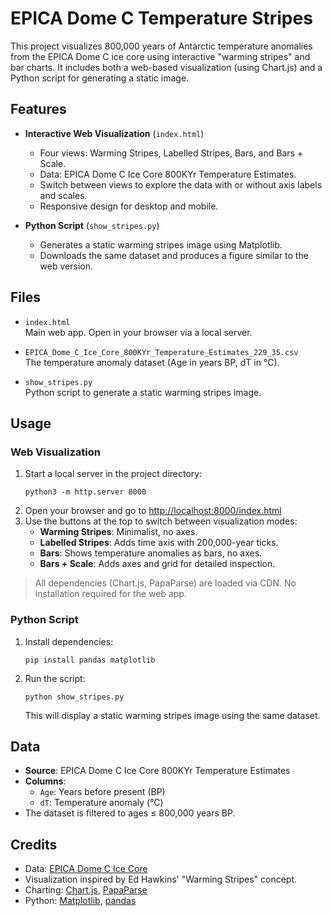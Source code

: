 # EPICA Dome C Temperature Stripes

This project visualizes 800,000 years of Antarctic temperature anomalies from the EPICA Dome C ice core using interactive "warming stripes" and bar charts. It includes both a web-based visualization (using Chart.js) and a Python script for generating a static image.

## Features

- **Interactive Web Visualization** (`index.html`)
  - Four views: Warming Stripes, Labelled Stripes, Bars, and Bars + Scale.
  - Data: EPICA Dome C Ice Core 800KYr Temperature Estimates.
  - Switch between views to explore the data with or without axis labels and scales.
  - Responsive design for desktop and mobile.

- **Python Script** (`show_stripes.py`)
  - Generates a static warming stripes image using Matplotlib.
  - Downloads the same dataset and produces a figure similar to the web version.

## Files

- `index.html`  
  Main web app. Open in your browser via a local server.

- `EPICA_Dome_C_Ice_Core_800KYr_Temperature_Estimates_229_35.csv`  
  The temperature anomaly dataset (Age in years BP, dT in °C).

- `show_stripes.py`  
  Python script to generate a static warming stripes image.

## Usage

### Web Visualization

1. Start a local server in the project directory:
   ```
   python3 -m http.server 8000
   ```
2. Open your browser and go to [http://localhost:8000/index.html](http://localhost:8000/index.html)
3. Use the buttons at the top to switch between visualization modes:
   - **Warming Stripes**: Minimalist, no axes.
   - **Labelled Stripes**: Adds time axis with 200,000-year ticks.
   - **Bars**: Shows temperature anomalies as bars, no axes.
   - **Bars + Scale**: Adds axes and grid for detailed inspection.

> All dependencies (Chart.js, PapaParse) are loaded via CDN. No installation required for the web app.

### Python Script

1. Install dependencies:
   ```
   pip install pandas matplotlib
   ```
2. Run the script:
   ```
   python show_stripes.py
   ```
   This will display a static warming stripes image using the same dataset.

## Data

- **Source**: EPICA Dome C Ice Core 800KYr Temperature Estimates
- **Columns**:  
  - `Age`: Years before present (BP)
  - `dT`: Temperature anomaly (°C)
- The dataset is filtered to ages ≤ 800,000 years BP.

## Credits

- Data: [EPICA Dome C Ice Core](https://www.nature.com/articles/nature02599)
- Visualization inspired by Ed Hawkins' "Warming Stripes" concept.
- Charting: [Chart.js](https://www.chartjs.org/), [PapaParse](https://www.papaparse.com/)
- Python: [Matplotlib](https://matplotlib.org/), [pandas](https://pandas.pydata.org/) 